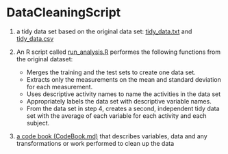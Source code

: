# DataCleaningScript

1. a tidy data set based on the original data set:
  [tidy_data.txt](https://github.com/zezutom/GetAndCleanDataProject/blob/master/tidy_data.txt) and
  [tidy_data.csv](https://github.com/zezutom/GetAndCleanDataProject/blob/master/tidy_data.csv)

2. An R script called
  [run_analysis.R](https://github.com/zezutom/GetAndCleanDataProject/blob/master/run_analysis.R)
  performes the following functions from the original dataset:
   - Merges the training and the test sets to create one data set.
   - Extracts only the measurements on the mean and standard deviation for each measurement.
   - Uses descriptive activity names to name the activities in the data set
   - Appropriately labels the data set with descriptive variable names.
   - From the data set in step 4, creates a second, independent tidy data set
     with the average of each variable for each activity and each subject.


3. [a code book (CodeBook.md)](https://github.com/zezutom/GetAndCleanDataProject/blob/master/CodeBook.md)
   that describes variables, data and any transformations or work performed to
   clean up the data
